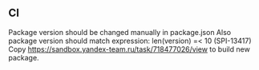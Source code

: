 ## CI
Package version should be changed manually in package.json
Also package version should match expression: len(version) =< 10 (SPI-13417)
Copy https://sandbox.yandex-team.ru/task/718477026/view to build new package.
